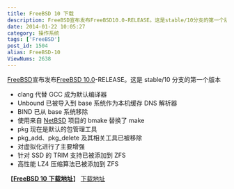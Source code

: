 ```yaml
---
title: FreeBSD 10 下载
description: FreeBSD宣布发布FreeBSD10.0-RELEASE。这是stable/10分支的第一个版本 clang代替GCC成为默认编译器Unbound已被导入到base系统作为本机缓存DNS解析器BIND已从base系统移除使用来自NetBSD 项目的bmake替换了makepkg现在是默认的包管理工具pkg_add、pkg_delete
date: 2014-01-22 10:05:27
category: 操作系统
tags: ['FreeBSD']
post_id: 1504
alias: FreeBSD-10
ViewNums: 2638
---
```


[FreeBSD](/tags/FreeBSD)宣布发布[FreeBSD 10.0](/blog/freebsd-10)-RELEASE。这是 stable/10 分支的第一个版本

* clang 代替 GCC 成为默认编译器
* Unbound 已被导入到 base 系统作为本机缓存 DNS 解析器
* BIND 已从 base 系统移除
* 使用来自 [NetBSD](/tags/NetBSD) 项目的 bmake 替换了 make
* pkg 现在是默认的包管理工具
* pkg_add、pkg_delete 及其相关工具已被移除
* 对虚拟化进行了主要增强
* 针对 SSD 的 TRIM 支持已被添加到 ZFS
* 高性能 LZ4 压缩算法已被添加到 ZFS

【[**FreeBSD 10 下载地址**](/blog/freebsd-10)】
[下载地址](http://www.freebsd.org/where.html)

